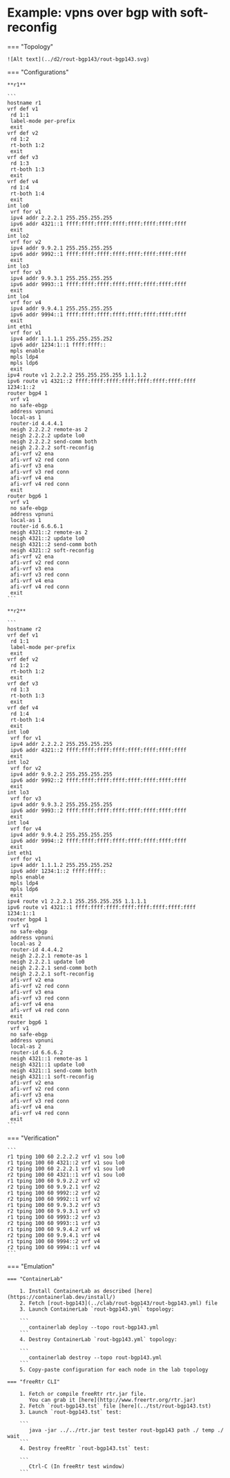 # Example: vpns over bgp with soft-reconfig

=== "Topology"

    ![Alt text](../d2/rout-bgp143/rout-bgp143.svg)

=== "Configurations"

    **r1**

    ```
    hostname r1
    vrf def v1
     rd 1:1
     label-mode per-prefix
     exit
    vrf def v2
     rd 1:2
     rt-both 1:2
     exit
    vrf def v3
     rd 1:3
     rt-both 1:3
     exit
    vrf def v4
     rd 1:4
     rt-both 1:4
     exit
    int lo0
     vrf for v1
     ipv4 addr 2.2.2.1 255.255.255.255
     ipv6 addr 4321::1 ffff:ffff:ffff:ffff:ffff:ffff:ffff:ffff
     exit
    int lo2
     vrf for v2
     ipv4 addr 9.9.2.1 255.255.255.255
     ipv6 addr 9992::1 ffff:ffff:ffff:ffff:ffff:ffff:ffff:ffff
     exit
    int lo3
     vrf for v3
     ipv4 addr 9.9.3.1 255.255.255.255
     ipv6 addr 9993::1 ffff:ffff:ffff:ffff:ffff:ffff:ffff:ffff
     exit
    int lo4
     vrf for v4
     ipv4 addr 9.9.4.1 255.255.255.255
     ipv6 addr 9994::1 ffff:ffff:ffff:ffff:ffff:ffff:ffff:ffff
     exit
    int eth1
     vrf for v1
     ipv4 addr 1.1.1.1 255.255.255.252
     ipv6 addr 1234:1::1 ffff:ffff::
     mpls enable
     mpls ldp4
     mpls ldp6
     exit
    ipv4 route v1 2.2.2.2 255.255.255.255 1.1.1.2
    ipv6 route v1 4321::2 ffff:ffff:ffff:ffff:ffff:ffff:ffff:ffff 1234:1::2
    router bgp4 1
     vrf v1
     no safe-ebgp
     address vpnuni
     local-as 1
     router-id 4.4.4.1
     neigh 2.2.2.2 remote-as 2
     neigh 2.2.2.2 update lo0
     neigh 2.2.2.2 send-comm both
     neigh 2.2.2.2 soft-reconfig
     afi-vrf v2 ena
     afi-vrf v2 red conn
     afi-vrf v3 ena
     afi-vrf v3 red conn
     afi-vrf v4 ena
     afi-vrf v4 red conn
     exit
    router bgp6 1
     vrf v1
     no safe-ebgp
     address vpnuni
     local-as 1
     router-id 6.6.6.1
     neigh 4321::2 remote-as 2
     neigh 4321::2 update lo0
     neigh 4321::2 send-comm both
     neigh 4321::2 soft-reconfig
     afi-vrf v2 ena
     afi-vrf v2 red conn
     afi-vrf v3 ena
     afi-vrf v3 red conn
     afi-vrf v4 ena
     afi-vrf v4 red conn
     exit
    ```

    **r2**

    ```
    hostname r2
    vrf def v1
     rd 1:1
     label-mode per-prefix
     exit
    vrf def v2
     rd 1:2
     rt-both 1:2
     exit
    vrf def v3
     rd 1:3
     rt-both 1:3
     exit
    vrf def v4
     rd 1:4
     rt-both 1:4
     exit
    int lo0
     vrf for v1
     ipv4 addr 2.2.2.2 255.255.255.255
     ipv6 addr 4321::2 ffff:ffff:ffff:ffff:ffff:ffff:ffff:ffff
     exit
    int lo2
     vrf for v2
     ipv4 addr 9.9.2.2 255.255.255.255
     ipv6 addr 9992::2 ffff:ffff:ffff:ffff:ffff:ffff:ffff:ffff
     exit
    int lo3
     vrf for v3
     ipv4 addr 9.9.3.2 255.255.255.255
     ipv6 addr 9993::2 ffff:ffff:ffff:ffff:ffff:ffff:ffff:ffff
     exit
    int lo4
     vrf for v4
     ipv4 addr 9.9.4.2 255.255.255.255
     ipv6 addr 9994::2 ffff:ffff:ffff:ffff:ffff:ffff:ffff:ffff
     exit
    int eth1
     vrf for v1
     ipv4 addr 1.1.1.2 255.255.255.252
     ipv6 addr 1234:1::2 ffff:ffff::
     mpls enable
     mpls ldp4
     mpls ldp6
     exit
    ipv4 route v1 2.2.2.1 255.255.255.255 1.1.1.1
    ipv6 route v1 4321::1 ffff:ffff:ffff:ffff:ffff:ffff:ffff:ffff 1234:1::1
    router bgp4 1
     vrf v1
     no safe-ebgp
     address vpnuni
     local-as 2
     router-id 4.4.4.2
     neigh 2.2.2.1 remote-as 1
     neigh 2.2.2.1 update lo0
     neigh 2.2.2.1 send-comm both
     neigh 2.2.2.1 soft-reconfig
     afi-vrf v2 ena
     afi-vrf v2 red conn
     afi-vrf v3 ena
     afi-vrf v3 red conn
     afi-vrf v4 ena
     afi-vrf v4 red conn
     exit
    router bgp6 1
     vrf v1
     no safe-ebgp
     address vpnuni
     local-as 2
     router-id 6.6.6.2
     neigh 4321::1 remote-as 1
     neigh 4321::1 update lo0
     neigh 4321::1 send-comm both
     neigh 4321::1 soft-reconfig
     afi-vrf v2 ena
     afi-vrf v2 red conn
     afi-vrf v3 ena
     afi-vrf v3 red conn
     afi-vrf v4 ena
     afi-vrf v4 red conn
     exit
    ```

=== "Verification"

    ```
    r1 tping 100 60 2.2.2.2 vrf v1 sou lo0
    r1 tping 100 60 4321::2 vrf v1 sou lo0
    r2 tping 100 60 2.2.2.1 vrf v1 sou lo0
    r2 tping 100 60 4321::1 vrf v1 sou lo0
    r1 tping 100 60 9.9.2.2 vrf v2
    r2 tping 100 60 9.9.2.1 vrf v2
    r1 tping 100 60 9992::2 vrf v2
    r2 tping 100 60 9992::1 vrf v2
    r1 tping 100 60 9.9.3.2 vrf v3
    r2 tping 100 60 9.9.3.1 vrf v3
    r1 tping 100 60 9993::2 vrf v3
    r2 tping 100 60 9993::1 vrf v3
    r1 tping 100 60 9.9.4.2 vrf v4
    r2 tping 100 60 9.9.4.1 vrf v4
    r1 tping 100 60 9994::2 vrf v4
    r2 tping 100 60 9994::1 vrf v4
    ```

=== "Emulation"

    === "ContainerLab"

        1. Install ContainerLab as described [here](https://containerlab.dev/install/)  
        2. Fetch [rout-bgp143](../clab/rout-bgp143/rout-bgp143.yml) file  
        3. Launch ContainerLab `rout-bgp143.yml` topology:  

        ```
           containerlab deploy --topo rout-bgp143.yml  
        ```
        4. Destroy ContainerLab `rout-bgp143.yml` topology:  

        ```
           containerlab destroy --topo rout-bgp143.yml  
        ```
        5. Copy-paste configuration for each node in the lab topology

    === "freeRtr CLI"

        1. Fetch or compile freeRtr rtr.jar file.  
           You can grab it [here](http://www.freertr.org/rtr.jar)  
        2. Fetch `rout-bgp143.tst` file [here](../tst/rout-bgp143.tst)  
        3. Launch `rout-bgp143.tst` test:  

        ```
           java -jar ../../rtr.jar test tester rout-bgp143 path ./ temp ./ wait
        ```
        4. Destroy freeRtr `rout-bgp143.tst` test:  

        ```
           Ctrl-C (In freeRtr test window)
        ```

